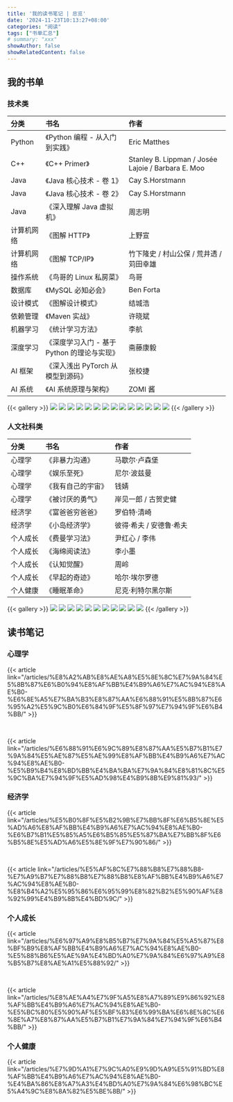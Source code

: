 ```yaml
---
title: '我的读书笔记 | 总览'
date: '2024-11-23T10:13:27+08:00'
categories: "阅读"
tags: ["书单汇总"]
# summary: "xxx"
showAuthor: false
showRelatedContent: false
---
```


<!-- ## 一、前言

读书，是我在工作之余的一大爱好，它能够让我短暂地从生活的琐碎中抽离出来，沉浸在自己的世界中，享受片刻的安宁。此外，读书，尤其是读好书，能够激发我们的思考，让我们以更多地视角来认识和理解这个世界。因此，读书于我而言，是一项可以坚持终身的志趣。

在我的读书生涯中，有不少我认为比较好的、对我个人的成长非常有帮助的一些书，我将在本文中对它们进行归纳和展示，主要分为技术类书籍和人文社科类书籍两大类。 -->

## 我的书单

### 技术类

|    分类    |                    书名                     |                        作者                        |
| :--------- | :------------------------------------------ | :------------------------------------------------- |
| Python     | 《Python 编程 - 从入门到实践》              | Eric Matthes                                       |
| C++        | 《C++ Primer》                              | Stanley B. Lippman / Josée Lajoie / Barbara E. Moo |
| Java       | 《Java 核心技术 - 卷 1》                    | Cay S.Horstmann                                    |
| Java       | 《Java 核心技术 - 卷 2》                    | Cay S.Horstmann                                    |
| Java       | 《深入理解 Java 虚拟机》                    | 周志明                                             |
| 计算机网络 | 《图解 HTTP》                               | 上野宣                                             |
| 计算机网络 | 《图解 TCP/IP》                             | 竹下隆史 / 村山公保 / 荒井透 / 苅田幸雄            |
| 操作系统   | 《鸟哥的 Linux 私房菜》                     | 鸟哥                                               |
| 数据库     | 《MySQL 必知必会》                          | Ben Forta                                          |
| 设计模式   | 《图解设计模式》                            | 结城浩                                             |
| 依赖管理   | 《Maven 实战》                              | 许晓斌                                             |
| 机器学习   | 《统计学习方法》                            | 李航                                               |
| 深度学习   | 《深度学习入门 - 基于 Python 的理论与实现》 | 斋藤康毅                                           |
| AI 框架    | 《深入浅出 PyTorch 从模型到源码》           | 张校捷                                             |
| AI 系统    | 《AI 系统原理与架构》                       | ZOMI 酱                                            |

{{< gallery >}}
  <img src="./images/Python编程.jpg" class="grid-w20" />
  <img src="./images/C++Primer.jpg" class="grid-w20" />
  <img src="./images/Java核心技术·卷I.jpg" class="grid-w20" />
  <img src="./images/深入理解Java虚拟机.jpg" class="grid-w20" />
  <img src="./images/图解HTTP.jpg" class="grid-w20" />
  <img src="./images/图解TCP-IP.jpg" class="grid-w20" />
  <img src="./images/鸟哥的Linux私房菜.jpg" class="grid-w20" />
  <img src="./images/MySQL必知必会.jpg" class="grid-w20" />
  <img src="./images/图解设计模式.jpg" class="grid-w20" />
  <img src="./images/Maven实战.jpg" class="grid-w20" />
  <img src="./images/统计学习方法.jpg" class="grid-w20" />
  <img src="./images/深度学习入门.jpg" class="grid-w20" />
  <img src="./images/深入浅出PyTorch从模型到源码.png" class="grid-w20" />
  <img src="./images/AI系统.jpg" class="grid-w20" />
{{< /gallery >}}

### 人文社科类

|   分类   |        书名        |          作者           |
| :------- | :----------------- | :---------------------- |
| 心理学   | 《非暴力沟通》     | 马歇尔·卢森堡           |
| 心理学   | 《娱乐至死》       | 尼尔·波兹曼             |
| 心理学   | 《我有自己的宇宙》 | 钱婧                    |
| 心理学   | 《被讨厌的勇气》   | 岸见一郎 / 古贺史健     |
| 经济学   | 《富爸爸穷爸爸》   | 罗伯特·清崎             |
| 经济学   | 《小岛经济学》     | 彼得·希夫 / 安德鲁·希夫 |
| 个人成长 | 《费曼学习法》     | 尹红心 / 李伟           |
| 个人成长 | 《海绵阅读法》     | 李小墨                  |
| 个人成长 | 《认知觉醒》       | 周岭                    |
| 个人成长 | 《早起的奇迹》     | 哈尔·埃尔罗德           |
| 个人健康 | 《睡眠革命》       | 尼克·利特尔黑尔斯       |

{{< gallery >}}
  <img src="./images/非暴力沟通.jpg" class="grid-w20" />
  <img src="./images/娱乐至死.jpg" class="grid-w20" />
  <img src="./images/我有自己的宇宙.jpg" class="grid-w20" />
  <img src="./images/被讨厌的勇气.jpg" class="grid-w20" />
  <img src="./images/富爸爸穷爸爸.jpg" class="grid-w20" />
  <img src="./images/小岛经济学.jpg" class="grid-w20" />
  <img src="./images/费曼学习法.jpg" class="grid-w20" />
  <img src="./images/海绵阅读法.jpg" class="grid-w20" />
  <img src="./images/认知觉醒.jpg" class="grid-w20" />
  <img src="./images/早起的奇迹.jpg" class="grid-w20" />
  <img src="./images/睡眠革命.jpg" class="grid-w20" />
{{< /gallery >}}

## 读书笔记

### 心理学

{{< article link="/articles/%E8%A2%AB%E8%AE%A8%E5%8E%8C%E7%9A%84%E5%8B%87%E6%B0%94%E8%AF%BB%E4%B9%A6%E7%AC%94%E8%AE%B0-%E6%8E%A5%E7%BA%B3%E8%87%AA%E6%88%91%E5%8B%87%E6%95%A2%E5%9C%B0%E6%84%9F%E5%8F%97%E7%94%9F%E6%B4%BB/" >}}

<br>

{{< article link="/articles/%E6%88%91%E6%9C%89%E8%87%AA%E5%B7%B1%E7%9A%84%E5%AE%87%E5%AE%99%E8%AF%BB%E4%B9%A6%E7%AC%94%E8%AE%B0-%E5%B9%B4%E8%BD%BB%E4%BA%BA%E7%9A%84%E8%81%8C%E5%9C%BA%E7%94%9F%E5%AD%98%E4%B9%8B%E9%81%93/" >}}

### 经济学

{{< article link="/articles/%E5%B0%8F%E5%B2%9B%E7%BB%8F%E6%B5%8E%E5%AD%A6%E8%AF%BB%E4%B9%A6%E7%AC%94%E8%AE%B0-%E6%B7%B1%E5%85%A5%E6%B5%85%E5%87%BA%E7%BB%8F%E6%B5%8E%E5%AD%A6%E5%8E%9F%E7%90%86/" >}}

<br>

{{< article link="/articles/%E5%AF%8C%E7%88%B8%E7%88%B8-%E7%A9%B7%E7%88%B8%E7%88%B8%E8%AF%BB%E4%B9%A6%E7%AC%94%E8%AE%B0-%E8%B4%A2%E5%95%86%E6%95%99%E8%82%B2%E5%90%AF%E8%92%99%E4%B9%8B%E4%BD%9C/" >}}

### 个人成长

{{< article link="/articles/%E6%97%A9%E8%B5%B7%E7%9A%84%E5%A5%87%E8%BF%B9%E8%AF%BB%E4%B9%A6%E7%AC%94%E8%AE%B0-%E5%88%B6%E5%AE%9A%E4%BD%A0%E7%9A%84%E6%97%A9%E8%B5%B7%E8%AE%A1%E5%88%92/" >}}

<br>

{{< article link="/articles/%E8%AE%A4%E7%9F%A5%E8%A7%89%E9%86%92%E8%AF%BB%E4%B9%A6%E7%AC%94%E8%AE%B0-%E5%BC%80%E5%90%AF%E5%BF%83%E6%99%BA%E6%8E%8C%E6%8E%A7%E8%87%AA%E5%B7%B1%E7%9A%84%E7%94%9F%E6%B4%BB/" >}}

### 个人健康

{{< article link="/articles/%E7%9D%A1%E7%9C%A0%E9%9D%A9%E5%91%BD%E8%AF%BB%E4%B9%A6%E7%AC%94%E8%AE%B0-%E4%BA%86%E8%A7%A3%E4%BD%A0%E7%9A%84%E6%98%BC%E5%A4%9C%E8%8A%82%E5%BE%8B/" >}}
